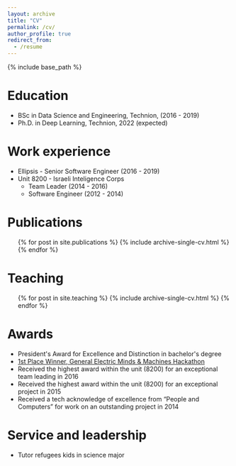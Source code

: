 ```yaml
---
layout: archive
title: "CV"
permalink: /cv/
author_profile: true
redirect_from:
  - /resume
---
```


{% include base_path %}

Education
======
* BSc in Data Science and Engineering, Technion, (2016 - 2019)
* Ph.D. in Deep Learning, Technion, 2022 (expected)

Work experience
======
* Ellipsis - Senior Software Engineer (2016 - 2019)
* Unit 8200 - Israeli Inteligence Corps
  * Team Leader (2014 - 2016)
  * Software Engineer (2012 - 2014)

Publications
======
  <ul>{% for post in site.publications %}
    {% include archive-single-cv.html %}
  {% endfor %}</ul>

Teaching
======
  <ul>{% for post in site.teaching %}
    {% include archive-single-cv.html %}
  {% endfor %}</ul>

Awards
======
* President's Award for Excellence and Distinction in bachelor's degree
* [1st Place Winner, General Electric Minds & Machines Hackathon](http://www.geektime.co.il/ge-hackathon-israel/)
* Received the highest award within the unit (8200) for an exceptional team leading in 2016
* Received the highest award within the unit (8200) for an exceptional project in 2015
* Received a tech acknowledge of excellence from “People and Computers” for work on an outstanding project in 2014

Service and leadership
======
* Tutor refugees kids in science major
